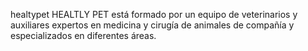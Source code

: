 
healtypet
HEALTLY PET está formado por un equipo de veterinarios y auxiliares expertos en medicina y cirugía de animales de compañía y especializados en diferentes áreas.
